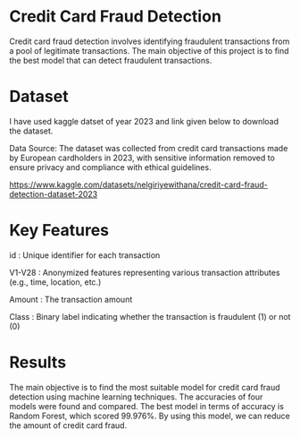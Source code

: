 # Credit Card Fraud Detection
Credit card fraud detection involves identifying fraudulent transactions from a pool of legitimate transactions.
The main objective of this project is to find the best model that can detect fraudulent transactions.

# Dataset
I have used kaggle datset of year 2023 and link given below to download the dataset.

Data Source: The dataset was collected from credit card transactions made by European cardholders in 2023, 
with sensitive information removed to ensure privacy and compliance with ethical guidelines. 

https://www.kaggle.com/datasets/nelgiriyewithana/credit-card-fraud-detection-dataset-2023

# Key Features
id : Unique identifier for each transaction

V1-V28 : Anonymized features representing various transaction attributes (e.g., time, location, etc.)

Amount : The transaction amount

Class : Binary label indicating whether the transaction is fraudulent (1) or not (0)

# Results
The main objective is to find the most suitable model for credit card fraud detection using machine learning techniques. 
The accuracies of four models were found and compared. The best model in terms of accuracy is Random Forest, which scored 99.976%. 
By using this model, we can reduce the amount of credit card fraud.
